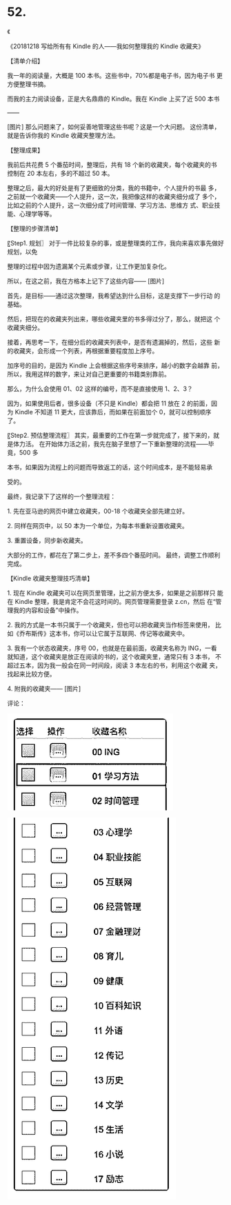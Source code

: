 # 52.

《

《20181218 写给所有有 Kindle 的人——我如何整理我的 Kindle 收藏夹》

【清单介绍】

我一年的阅读量，大概是 100 本书。这些书中，70%都是电子书，因为电子书 更方便整理书摘。

而我的主力阅读设备，正是大名鼎鼎的 Kindle。我在 Kindle 上买了近 500 本书

——

[图片] 那么问题来了，如何妥善地管理这些书呢？这是一个大问题。 这份清单，就是告诉你我的 Kindle 收藏夹整理方法。

【整理成果】

我前后共花费 5 个番茄时间，整理后，共有 18 个新的收藏夹，每个收藏夹的书 控制在 20 本左右，多的不超过 50 本。

整理之后，最大的好处是有了更细致的分类，我的书籍中，个人提升的书最 多，之前就一个收藏夹——个人提升，这一次，我把像这样的收藏夹细分成了 多个，比如之前的个人提升，这一次细分成了时间管理、学习方法、思维方 式、职业技能、心理学等等。

【整理的步骤清单】

〖Step1\. 规划〗 对于一件比较复杂的事，或是整理类的工作，我向来喜欢事先做好规划，以免

整理的过程中因为遗漏某个元素或步骤，让工作更加复杂化。

所以，在这之前，我在方格本上记下了这些内容—— [图片]

首先，是目标——通过这次整理，我希望达到什么目标，这是支撑下一步行动 的基础。

然后，把现在的收藏夹列出来，哪些收藏夹里的书多得过分了，那么，就把这 个收藏夹细分。

接着，再思考一下，在细分后的收藏夹列表中，是否有遗漏掉的，然后，这些 新的收藏夹，会形成一个列表，再根据重要程度加上序号。

加序号的目的，是因为 Kindle 上会根据这些序号来排序，越小的数字会越靠 前，所以，我用这样的数字，来让对自己更重要的书籍类别靠前。

那么，为什么会使用 01、02 这样的编号，而不是直接使用 1、2、3？

因为，如果使用后者，很多设备（不只是 Kindle）都会把 11 放在 2 的前面，因 为 Kindle 不知道 11 更大，应该靠后，而如果在前面加个 0，就可以控制顺序 了。

〖Step2\. 预估整理流程〗 其实，最重要的工作在第一步就完成了，接下来的，就是体力活。 在开始体力活之前，我先在脑子里想了一下重新整理的流程——毕竟，500 多

本书，如果因为流程上的问题而导致返工的话，这个时间成本，是不能轻易承

受的。

最终，我记录下了这样的一个整理流程：

1\. 先在亚马逊的网页中建立收藏夹，00-18 个收藏夹全部先建立好。

2\. 同样在网页中，以 50 本为一个单位，为每本书重新设置收藏夹。

3\. 重置设备，同步新收藏夹。

大部分的工作，都花在了第二步上，差不多四个番茄时间。 最终，调整工作顺利完成。

【Kindle 收藏夹整理技巧清单】

1\. 现在 Kindle 收藏夹可以在网页里管理，比之前方便太多，如果是之前那样只 能在 Kindle 整理，我是肯定不会花这时间的。网页管理需要登录 z.cn，然后 在“管理我的内容和设备”中操作。

2\. 我的方式是一本书只属于一个收藏夹，但也可以把收藏夹当作标签来使用， 比如《乔布斯传》这本书，你可以让它属于互联网、传记等收藏夹中。

3\. 我有一个状态收藏夹，序号 00，也就是在最前面，收藏夹名称为 ING，一看 就知道，这个收藏夹是放正在阅读的书的，这个收藏夹里，通常只有 3 本书， 不超过五本，因为我一般会在同一时间段，阅读 3 本左右的书，利用这个收藏 夹，找起来比较方便。

4\. 附我的收藏夹—— [图片]

评论：

![image](img/Image_117.png)

![image](img/Image_118.png)